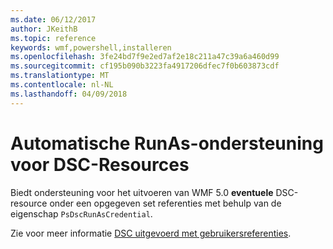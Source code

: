 ```yaml
---
ms.date: 06/12/2017
author: JKeithB
ms.topic: reference
keywords: wmf,powershell,installeren
ms.openlocfilehash: 3fe24bd7f9e2ed7af2e18c211a47c39a6a460d99
ms.sourcegitcommit: cf195b090b3223fa4917206dfec7f0b603873cdf
ms.translationtype: MT
ms.contentlocale: nl-NL
ms.lasthandoff: 04/09/2018
---
```

# <a name="automatic-runas-support-for-dsc-resources"></a>Automatische RunAs-ondersteuning voor DSC-Resources

Biedt ondersteuning voor het uitvoeren van WMF 5.0 **eventuele** DSC-resource onder een opgegeven set referenties met behulp van de eigenschap `PsDscRunAsCredential`.

Zie voor meer informatie [DSC uitgevoerd met gebruikersreferenties](https://msdn.microsoft.com/powershell/dsc/runasuser).